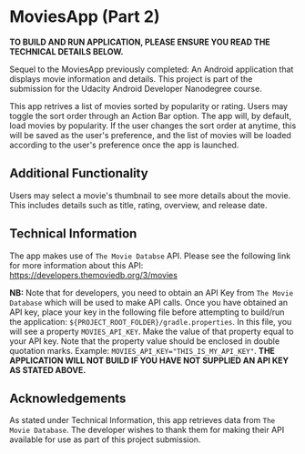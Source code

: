 # MoviesApp (Part 2)

**TO BUILD AND RUN APPLICATION, PLEASE ENSURE YOU READ THE TECHNICAL DETAILS BELOW.**

Sequel to the MoviesApp previously completed: An Android application that displays movie information and details. This project is part of the submission for the Udacity Android Developer Nanodegree course.

This app retrives a list of movies sorted by popularity or rating. Users may toggle the sort order through an Action Bar option. The app will, by default, load movies by popularity. If the user changes the sort order at anytime, this will be saved as the user's preference, and the list of movies will be loaded according to the user's preference once the app is launched.

## Additional Functionality
Users may select a movie's thumbnail to see more details about the movie. This includes details such as title, rating, overview, and release date.

## Technical Information
The app makes use of `The Movie Databse` API. Please see the following link for more information about this API: https://developers.themoviedb.org/3/movies

**NB:** Note that for developers, you need to obtain an API Key from `The Movie Database` which will be used to make API calls.
Once you have obtained an API key, place your key in the following file before attempting to build/run the application:
`${PROJECT_ROOT_FOLDER}/gradle.properties`. In this file, you will see a property `MOVIES_API_KEY`. Make the value of that property equal to your API key. Note that the property value should be enclosed in double quotation marks. Example: `MOVIES_API_KEY="THIS_IS_MY_API_KEY"`.
**THE APPLICATION WILL NOT BUILD IF YOU HAVE NOT SUPPLIED AN API KEY AS STATED ABOVE.**

## Acknowledgements
As stated under Technical Information, this app retrieves data from `The Movie Database`. The developer wishes to thank them for making their API available for use as part of this project submission.
